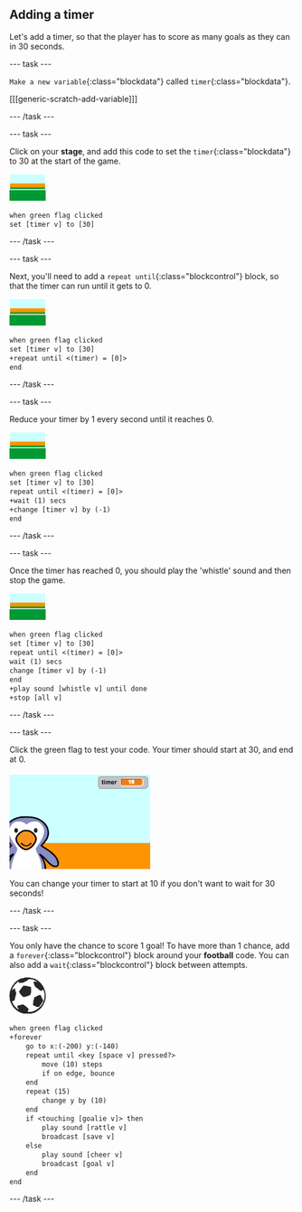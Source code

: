 ## Adding a timer

Let's add a timer, so that the player has to score as many goals as they can in 30 seconds.

--- task ---

`Make a new variable`{:class="blockdata"} called `timer`{:class="blockdata"}.

[[[generic-scratch-add-variable]]]

--- /task ---

--- task ---

Click on your __stage__, and add this code to set the `timer`{:class="blockdata"} to 30 at the start of the game.

![stage sprite](images/stage-sprite.png)

```blocks
when green flag clicked
set [timer v] to [30]
```

--- /task ---

--- task ---

Next, you'll need to add a `repeat until`{:class="blockcontrol"} block, so that the timer can run until it gets to 0.

![stage sprite](images/stage-sprite.png)

```blocks
when green flag clicked
set [timer v] to [30]
+repeat until <(timer) = [0]>
end
```

--- /task ---

--- task ---

Reduce your timer by 1 every second until it reaches 0.

![stage sprite](images/stage-sprite.png)

```blocks
when green flag clicked
set [timer v] to [30]
repeat until <(timer) = [0]>
+wait (1) secs
+change [timer v] by (-1)
end
```

--- /task ---

--- task ---

Once the timer has reached 0, you should play the 'whistle' sound and then stop the game.

![stage sprite](images/stage-sprite.png)

```blocks
when green flag clicked
set [timer v] to [30]
repeat until <(timer) = [0]>
wait (1) secs
change [timer v] by (-1)
end
+play sound [whistle v] until done
+stop [all v]
```

--- /task ---

--- task ---

Click the green flag to test your code. Your timer should start at 30, and end at 0.

![screenshot](images/goalie-timer-test.png)

You can change your timer to start at 10 if you don't want to wait for 30 seconds!

--- /task ---

--- task ---

You only have the chance to score 1 goal! To have more than 1 chance, add a `forever`{:class="blockcontrol"} block around your __football__ code. You can also add a `wait`{:class="blockcontrol"} block between attempts.

![football sprite](images/football-sprite.png)

```blocks
when green flag clicked
+forever
	go to x:(-200) y:(-140)
	repeat until <key [space v] pressed?>
		move (10) steps
		if on edge, bounce
	end
	repeat (15)
		change y by (10)
	end
	if <touching [goalie v]> then
		play sound [rattle v]
		broadcast [save v]
	else
		play sound [cheer v]
		broadcast [goal v]
	end
end
```

--- /task ---

